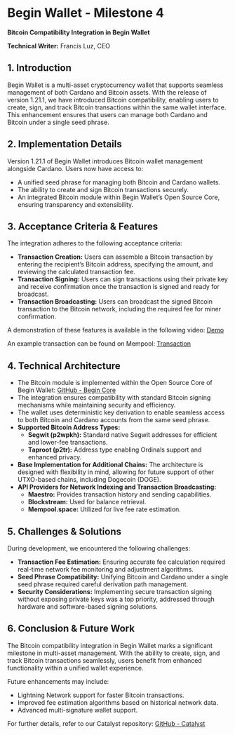 # Begin Wallet - Milestone 4

**Bitcoin Compatibility Integration in Begin Wallet**

**Technical Writer:** Francis Luz, CEO

## 1. Introduction
Begin Wallet is a multi-asset cryptocurrency wallet that supports seamless management of both Cardano and Bitcoin assets. With the release of version 1.21.1, we have introduced Bitcoin compatibility, enabling users to create, sign, and track Bitcoin transactions within the same wallet interface. This enhancement ensures that users can manage both Cardano and Bitcoin under a single seed phrase.

## 2. Implementation Details
Version 1.21.1 of Begin Wallet introduces Bitcoin wallet management alongside Cardano. Users now have access to:

- A unified seed phrase for managing both Bitcoin and Cardano wallets.
- The ability to create and sign Bitcoin transactions securely.
- An integrated Bitcoin module within Begin Wallet’s Open Source Core, ensuring transparency and extensibility.

## 3. Acceptance Criteria & Features
The integration adheres to the following acceptance criteria:

- **Transaction Creation:** Users can assemble a Bitcoin transaction by entering the recipient’s Bitcoin address, specifying the amount, and reviewing the calculated transaction fee.
- **Transaction Signing:** Users can sign transactions using their private key and receive confirmation once the transaction is signed and ready for broadcast.
- **Transaction Broadcasting:** Users can broadcast the signed Bitcoin transaction to the Bitcoin network, including the required fee for miner confirmation.

A demonstration of these features is available in the following video: [Demo](https://youtube.com/shorts/BXALveJ8X1k?feature=share)

An example transaction can be found on Mempool: [Transaction](https://mempool.space/tx/90e1e5760db378aa2101b655af4299193236b930d7850e38b06d96c7993a01c3)

## 4. Technical Architecture

- The Bitcoin module is implemented within the Open Source Core of Begin Wallet: [GitHub - Begin Core](https://github.com/BeginWallet/begin-core/tree/main/src/core/chain/bitcoin)
- The integration ensures compatibility with standard Bitcoin signing mechanisms while maintaining security and efficiency.
- The wallet uses deterministic key derivation to enable seamless access to both Bitcoin and Cardano accounts from the same seed phrase.
- **Supported Bitcoin Address Types:**
  - **Segwit (p2wpkh):** Standard native Segwit addresses for efficient and lower-fee transactions.
  - **Taproot (p2tr):** Address type enabling Ordinals support and enhanced privacy.
- **Base Implementation for Additional Chains:** The architecture is designed with flexibility in mind, allowing for future support of other UTXO-based chains, including Dogecoin (DOGE).
- **API Providers for Network Indexing and Transaction Broadcasting:**
  - **Maestro:** Provides transaction history and sending capabilities.
  - **Blockstream:** Used for balance retrieval.
  - **Mempool.space:** Utilized for live fee rate estimation.

## 5. Challenges & Solutions
During development, we encountered the following challenges:

- **Transaction Fee Estimation:** Ensuring accurate fee calculation required real-time network fee monitoring and adjustment algorithms.
- **Seed Phrase Compatibility:** Unifying Bitcoin and Cardano under a single seed phrase required careful derivation path management.
- **Security Considerations:** Implementing secure transaction signing without exposing private keys was a top priority, addressed through hardware and software-based signing solutions.

## 6. Conclusion & Future Work
The Bitcoin compatibility integration in Begin Wallet marks a significant milestone in multi-asset management. With the ability to create, sign, and track Bitcoin transactions seamlessly, users benefit from enhanced functionality within a unified wallet experience.

Future enhancements may include:

- Lightning Network support for faster Bitcoin transactions.
- Improved fee estimation algorithms based on historical network data.
- Advanced multi-signature wallet support.

For further details, refer to our Catalyst repository: [GitHub - Catalyst](https://github.com/BeginWallet/catalyst-fund-12/)
